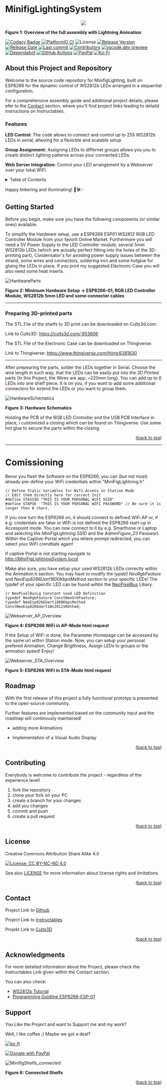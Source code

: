 <a name="readme-top"></a>

# MinifigLightingSystem

<p align="center">
  <img src="https://github.com/JoJos1220/MinifigLightingSystem_private/assets/97045955/dce00213-b5e8-45a6-9424-da8050b2ed47" />
</p>

**Figure 1: Overview of the full assembly with Lightning Animation**

[![Codacy Badge][codacy-shield]][codacy-url]
[![PlatformIO CI][build-shield]][build-url]
![License][license-url]
[![Release Version][realease-shield]][release-url]
[![Release Date][releasedate-shield]][releasedate-url]
[![Last commit][lastcommit-shield]][lastcommit-url]
[![Contributors][contributors-shield]][contributors-url]
[![vscode.dev preview][vscode-dev-shield]][vscode-dev-url]
[![Dependabot][depandbot-shield]][depandbot-url]
[![GitHub Actions][githubactions-shield]][githubactions-url]
[![PayPal][Paypal-shield]][paypal-url]
[![Ko-Fi][Ko-Fi-shield]][Ko-Fi-url]

## About this Project and Repository
Welcome to the source code repository for MinifigLighting, built on ESP8266 for the dynamic control of WS2812b LEDs arranged in a sequential configuration.

For a comprehensive assembly guide and additional project details, please efer to the <a href="#contact">Contact</a> section, where you'll find project links leading to detaild instructions on Instructables.

### Features

**LED Control:** The code allows to connect and control up to 255 WS2812b LEDs in serial, allwoing for a flexicble and scalable setup

**Group Assignment:** Assigning LEDs to differnet groups allows you you to create distinct lighting patterns across your connected LEDs.

**Web Server Integration:** Control your LED arrangement by a Webserver over your lokal WiFi.

<!-- TABLE OF CONTENTS -->
<details>
  <summary>Table of Contents</summary>
  <ol>
    <li><a href="#about-this-project-and-repository">About this Project/Repository</a></li>
    <li><a href="#getting-started">Getting Started</a></li>
    <li><a href="#roadmap">Roadmap</a></li>
    <li><a href="#contributing">Contributing</a></li>
    <li><a href="#license">License</a></li>
    <li><a href="#contact">Contact</a></li>
    <li><a href="#acknowledgments">Acknowledgments</a></li>
    <li><a href="#support">Support</a></li>
  </ol>
</details>

Happy tinkering and illuminating! 🚀🛠️💡

## Getting Started

Before you begin, make sure you have the following components (or similar ones) available.

To simplify the Hardware setup, use a ESP8266 ESP01 WS2812 RGB LED Controller Module from your favorit Online Market. Furthermore you will need a 5V Power Supply to the LED Controller module, several 5mm WS2812b LEDs (which are actually perfect fitting into the holes of the 3D-printing part), Condensator's for avoiding power supply issues between the strand, some wires and connectors, soldering iron and some hotglue for gluing the LEDs in place. If you print my suggested Electronic Case you will also need some heat inserts.

![HardwareParts](https://github.com/JoJos1220/MinifigLightingSystem/assets/97045955/39c5879d-b636-4aba-aa08-4fa3bfb26973)

**Figure 2: Minimum Hardware Setup -> ESP8266-01, RGB LED Controller Module, WS2812b 5mm LED and some connector cables**
_____________________________________________________________________________________________________________
### Preparing 3D-printed parts

The STL File of the shelfs to 3D print can be downloaded on Cults3d.com:

Link to Cults3D: https://cults3d.com/:953606

The STL File of the Electronic Case can be downloaded on Thingiverse:

Link to Thingiverse: https://www.thingiverse.com/thing:6381830

_____________________________________________________________________________________________________________

After prepearing the parts, solder the LEDs together in Serial. Choose the wire length in such way, that the LEDs can be easily put into the 3D Printed parts (In this Project, the Wires are app. ~220mm long). You can add up to 6 LEDs into one shelf piece. It is on you, if you want to add some additional connectors for extend the LEDs or you want to group them.

![HardwareSchematics](https://github.com/JoJos1220/MinifigLightingSystem/assets/97045955/bfcbb0c5-422d-40fb-9bbc-bfb07db1e2a2)

**Figure 3: Hardware Schematics**

Holding the PCB of the RGB LED Controller and the USB PCB Interface in place, i customized a closing which can be found on Thingiverse. Use some hot glue to secure the parts within the closing.

<p align="right">(<a href="#readme-top">back to top</a>)</p>

_____________________________________________________________________________________________________________

# Comissioning
Bevor you flash the Software on the ESP8266, you can (but not must) already pre-define your WiFi credentials within "MiniFigLightning.h"
```
// Define Static Variables for Wifi Access in Station Mode
// Edit them directly here for correct Init
#define STASSID "THIS IS YOUR PERSONAL WiFI SSID"
#define STAPSK  "THIS IS YOUR PERSONAL WIFI PASSWORD" // Be sure it is longer then 8 chars.
```
If you now turn the ESP8266 on, it should connect to defined WiFi AP or, if e.g. credentials are false or WiFi is not defined the ESP8266 start-up in Accespoint mode.
You can now connect to it by e.g. Smarthone or Laptop and selecting the *MiniFigLightning* SSID and the *AdminFigure_23* Passwort. Within the Captive-Portal which you where prompt redirected, you can select your WiFi crendtials again!

If captive Portal is not starting navigate to *http://MiniFigLightningSystem.local*

Make also sure, you have setup your used WS2812b LEDs correctly within the Animation.h section. You may have to modify the *typdef NeoRgbFeature* and *NeoEsp8266Uart1800KbpsMethod* section to your specific LEDs! The typdef of your specific LED can be found wihtin the [NeoPixelBus](https://github.com/Makuna/NeoPixelBus) Libary.
```
// NeoPixelBusLg Constant used LED Definition
typedef NeoRgbFeature ConstNeoGrbFeature;
typedef NeoEsp8266Uart1800KbpsMethod ConstNeoEsp8266Uart1Ws2812xMethod;
```

![Webserver_AP_Overview](https://github.com/JoJos1220/MinifigLightingSystem/assets/97045955/ca8783ef-c55e-4336-8384-b5a1b99a2392)

**Figure 4: ESP8266 WiFi in AP-Mode html request**

If the Setup of WiFi is done, the Parameter Homepage can be accessed by the same url within Station mode. Now, you can setup your personal prefered Animation, Change Brigthness, Assign LEDs to groups or the animation speed! Enjoy!

![Webserver_STA_Overview](https://github.com/JoJos1220/MinifigLightingSystem/assets/97045955/d98d7f13-f0e8-4f01-8fa8-c510aa57189c)

**Figure 5: ESP8266 WiFi in STA-Mode html request**

## Roadmap

With the first release of this project a fully functional prototyp is presented to the open-source community.

Further features are implemented based on the community input and the roadmap will continously maintained!

- adding more Animations

- Implementation of a Visual Audio Display

<p align="right">(<a href="#readme-top">back to top</a>)</p>

## Contributing

Everybody is welcome to contribute the project - regardless of the experience level!

1) fork the repository
2) clone your fork on your PC
3) create a branch for your changes
4) add you changes
5) commit and push
6) create a pull request

<p align="right">(<a href="#readme-top">back to top</a>)</p>

## License

Creative Commons Attribution Share Alike 4.0

[![License: CC BY-NC-ND 4.0](https://img.shields.io/badge/License-CC_BY--NC--ND_4.0-lightgrey.svg)](https://creativecommons.org/licenses/by-nc-nd/4.0/)

See also [LICENSE](LICENSE.md) for more information about license rights and limitations.

<p align="right">(<a href="#readme-top">back to top</a>)</p>

## Contact

Project Link to [Github](https://github.com/JoJo1220/MinifigLightingSystem)

Project Link to [Instructables](https://www.instructables.com/preview/EEYG3BQLDFYRULW/])

Projekt Link to [Cults3D](https://cults3d.com/de/modell-3d/haus/minifigures-compatible-shelf)

<p align="right">(<a href="#readme-top">back to top</a>)</p>

## Acknowledgments
For more detailed information about the Project, please check the Instructables Link given within the Contact section.

You can also check:
 * [WS2812b Tutorial](https://randomnerdtutorials.com/guide-for-ws2812b-addressable-rgb-led-strip-with-arduino/)
 * [Programming Guidline ESP8266-ESP-01](https://elektro.turanis.de/html/prj299/index.html)

## Support

You Like the Project and want to Support me and my work?

Well, I like coffee ;) Maybe we got a deal?

[![ko-fi](https://ko-fi.com/img/githubbutton_sm.svg)](https://ko-fi.com/G2G3OAILE)

[![Donate with PayPal](https://raw.githubusercontent.com/stefan-niedermann/paypal-donate-button/master/paypal-donate-button.png)](https://www.paypal.com/donate/?hosted_button_id=8CTAKMUENCF46)

![MinifigShelfs_connected](https://github.com/JoJos1220/MinifigLightingSystem_private/assets/97045955/6d02b5ce-e36f-4fb9-9e79-e40e2a683608)

**Figure 6: Connected Shelfs**

<p align="right">(<a href="#readme-top">back to top</a>)</p>


<!-- MARKDOWN LINKS & IMAGES -->
[vscode-dev-shield]: https://img.shields.io/badge/preview%20in-vscode.dev-blue
[vscode-dev-url]: https://vscode.dev/github/JoJos1220/MinifigLightingSystem
[license-url]:https://img.shields.io/github/license/Jojos1220/MinifigLightingSystem?style=flat-square
[codacy-shield]: https://app.codacy.com/project/badge/Grade/6d7d1f912c0549589f19d4fdf015cab0
[codacy-url]: https://app.codacy.com/gh/JoJos1220/MinifigLightingSystem/dashboard?utm_source=gh&utm_medium=referral&utm_content=&utm_campaign=Badge_grade
[build-shield]: https://github.com/JoJos1220/MinifigLightingSystem/actions/workflows/workflow.yml/badge.svg
[build-url]: https://github.com/JoJos1220/MinifigLightingSystem/actions/workflows/workflow.yml
[contributors-shield]: https://img.shields.io/github/contributors/JoJos1220/MinifigLightingSystem
[contributors-url]: https://github.com/JoJos1220/MinifigLightingSystem/graphs/contributors
[realease-shield]: https://img.shields.io/github/release/JoJos1220/MinifigLightingSystem.svg?style=plastic
[release-url]: https://github.com/JoJos1220/MinifigLightingSystem/releases/latest
[releasedate-shield]: https://img.shields.io/github/release-date/JoJos1220/MinifigLightingSystem.svg?style=plastic
[releasedate-url]: https://github.com/JoJos1220/MinifigLightingSystem/releases/latest/
[lastcommit-shield]: https://img.shields.io/github/last-commit/JoJos1220/MinifigLightingSystem?style=plastic
[lastcommit-url]: https://github.com/JoJos1220/MinifigLightingSystem/tree
[depandbot-shield]: https://img.shields.io/badge/dependabot-025E8C?style=for-the-badge&logo=dependabot&logoColor=white
[depandbot-url]:https://github.com/JoJos1220/MinifigLightingSystem/actions/workflows/dependabot.yml
[githubactions-shield]: https://img.shields.io/badge/github%20actions-%232671E5.svg?style=for-the-badge&logo=githubactions&logoColor=white
[githubactions-url]:https://github.com/JoJos1220/MinifigLightingSystem/actions
[paypal-shield]: https://img.shields.io/badge/PayPal-00457C?style=for-the-badge&logo=paypal&logoColor=white
[paypal-url]: https://www.paypal.com/donate/?hosted_button_id=8CTAKMUENCF46
[Ko-Fi-shield]: https://img.shields.io/badge/Ko--fi-F16061?style=for-the-badge&logo=ko-fi&logoColor=white
[Ko-Fi-url]: https://ko-fi.com/G2G3OAILE
